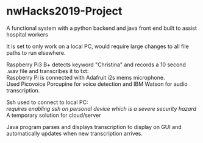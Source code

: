# nwHacks2019-Project
A functional system with a python backend and java front end built to assist hospital workers 

It is set to only work on a local PC, would require large changes to all file paths to run elsewhere.

Raspberry Pi3 B+ detects keyword "Christina" and records a 10 second .wav file and transcribes it to txt: <br />
    Raspberry Pi is connected with Adafruit i2s mems microphone. <br />
    Used Picovoice Porcupine for voice detection and IBM Watson for audio transcription. <br />
    
Ssh used to connect to local PC: <br />
    *requires enabling ssh on personal device which is a severe security hazard* <br />
    A temporary solution for cloud/server <br />
    
Java program parses and displays transcription to display on GUI and automatically updates when new transcription arrives. <br />
